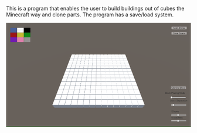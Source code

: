 This is a program that enables the user to build buildings out of cubes the Minecraft way and clone parts. The program has a save/load system.

![Buildcraft](Screenshots/BuildcraftDemo.gif)